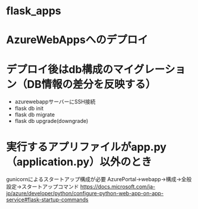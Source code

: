 # flask_apps


# AzureWebAppsへのデプロイ

# デプロイ後はdb構成のマイグレーション（DB情報の差分を反映する）
- azurewebappサーバーにSSH接続
- flask db init
- flask db migrate
- flask db upgrade(downgrade)

# 実行するアプリファイルがapp.py（application.py）以外のとき
gunicornによるスタートアップ構成が必要
AzurePortal→webapp→構成→全般設定→スタートアップコマンド
https://docs.microsoft.com/ja-jp/azure/developer/python/configure-python-web-app-on-app-service#flask-startup-commands
